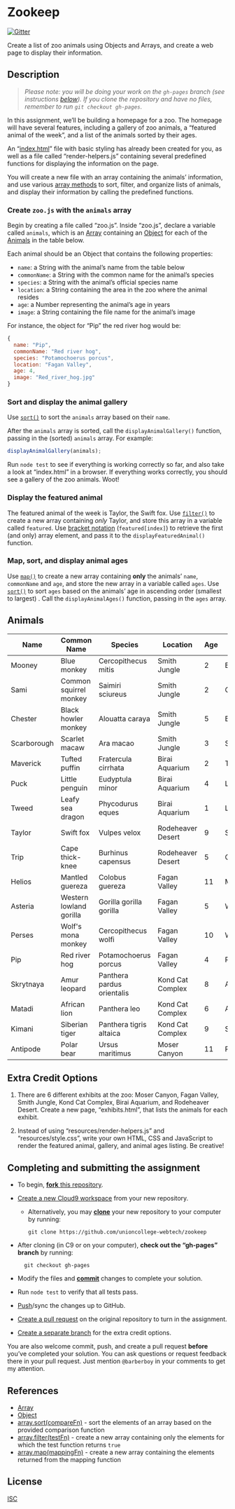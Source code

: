 Zookeep
=======

[![Gitter](https://badges.gitter.im/Join%20Chat.svg)](https://gitter.im/unioncollege-webtech/zookeep?utm_source=badge&utm_medium=badge&utm_campaign=pr-badge)

Create a list of zoo animals using Objects and Arrays, and create a web page to
display their information.


Description
-----------

> _Please note: you will be doing your work on the `gh-pages` branch (see
instructions [below](#completing-and-submitting-the-assignment)).
If you clone the repository and have no files, remember to run `git checkout gh-pages`._

In this assignment, we’ll be building a homepage for a zoo. The homepage will
have several features, including a gallery of zoo animals, a “featured animal of
the week”, and a list of the animals sorted by their ages.

An “[index.html](./index.html)” file with basic styling has already been created
for you, as well as a file called “render-helpers.js” containing several 
predefined functions for displaying the information on the page.

You will create a new file with an array containing the animals’ information, 
and use various [array methods](https://developer.mozilla.org/en-US/docs/Web/JavaScript/Reference/Global_Objects/Array#Methods_2)
to sort, filter, and organize lists of animals, and display their information by 
calling the predefined functions.

### Create `zoo.js` with the `animals` array

Begin by creating a file called “zoo.js”. Inside “zoo.js”, declare a variable
called `animals`, which is an [Array] containing an [Object] for each of the 
[Animals](#animals) in the table below.

Each animal should be an Object that contains the following properties:

- `name`: a String with the animal’s name from the table below
- `commonName`: a String with the common name for the animal’s species
- `species`: a String with the animal’s official species name
- `location`: a String containing the area in the zoo where the animal resides
- `age`: a Number representing the animal’s age in years
- `image`: a String containing the file name for the animal’s image

For instance, the object for “Pip” the red river hog would be:
  
```javascript
{
  name: "Pip",
  commonName: "Red river hog",
  species: "Potamochoerus porcus",
  location: "Fagan Valley",
  age: 4,
  image: "Red_river_hog.jpg"
}
```

### Sort and display the animal gallery

Use [`sort()`][array.sort] to sort the `animals` array based on their `name`.

After the `animals` array is sorted, call the `displayAnimalGallery()` function,
passing in the (sorted) `animals` array. For example:

```javascript
displayAnimalGallery(animals);
```

Run `node test` to see if everything is working correctly so far, and also take
a look at “index.html” in a browser. If everything works correctly, you should
see a gallery of the zoo animals. Woot!

### Display the featured animal

The featured animal of the week is Taylor, the Swift fox. Use
[`filter()`][array.filter] to create a new array containing *only* Taylor, and 
store this array in a variable called `featured`. Use 
[bracket notation](https://developer.mozilla.org/en-US/docs/Web/JavaScript/Reference/Operators/Property_accessors#Bracket_notation)
(`featured[index]`) to retrieve the first (and only) array element, and pass it
to the `displayFeaturedAnimal()` function.

### Map, sort, and display animal ages

Use [`map()`][array.map] to create a new array containing **only** the animals’ 
`name`, `commonName` and `age`, and store the new array in a variable called
`ages`. Use [`sort()`][array.sort] to sort `ages` based on the animals’ age in 
ascending order (smallest to largest) . Call the
`displayAnimalAges()` function, passing in the `ages` array.


Animals
-------

| Name | Common Name | Species | Location | Age | Image |
|------|-------------|---------|----------|-----|-------|
| Mooney | Blue monkey | Cercopithecus mitis | Smith Jungle | 2 | Blue_monkey.jpg |
| Sami | Common squirrel monkey | Saimiri sciureus | Smith Jungle | 2 | Common_squirrel_monkey.jpg |
| Chester | Black howler monkey | Alouatta caraya | Smith Jungle | 5 | Black_howler_monkey.jpg |
| Scarborough | Scarlet macaw | Ara macao | Smith Jungle | 3 | Scarlet_macaw.jpg |
| Maverick | Tufted puffin | Fratercula cirrhata | Birai Aquarium | 2 | Tufted_puffin.jpg |
| Puck | Little penguin | Eudyptula minor | Birai Aquarium | 4 | Little_penguin.jpg |
| Tweed | Leafy sea dragon | Phycodurus eques | Birai Aquarium | 1| Leafy_seadragon.jpg |
| Taylor | Swift fox | Vulpes velox | Rodeheaver Desert | 9 | Swift_fox.jpg |
| Trip | Cape thick-knee | Burhinus capensus | Rodeheaver Desert | 5| Cape_thick-knee.jpg |
| Helios | Mantled guereza | Colobus guereza | Fagan Valley | 11 | Mantled_guereza.jpg |
| Asteria | Western lowland gorilla | Gorilla gorilla gorilla | Fagan Valley | 5 | Western_lowland_gorilla.jpg |
| Perses | Wolf's mona monkey | Cercopithecus wolfi | Fagan Valley | 10 | Wolfs_mona_monkey.jpg |
| Pip | Red river hog | Potamochoerus porcus | Fagan Valley | 4 | Red_river_hog.jpg |
| Skrytnaya | Amur leopard | Panthera pardus orientalis | Kond Cat Complex | 8 | Amur_leopard.jpg |
| Matadi | African lion | Panthera leo | Kond Cat Complex | 6 | African_lion.jpg |
| Kimani | Siberian tiger | Panthera tigris altaica | Kond Cat Complex | 9 | Siberian_tiger.jpg |
| Antipode | Polar bear | Ursus maritimus | Moser Canyon | 11 | Polar_bear.jpg |


Extra Credit Options
--------------------

1. There are 6 different exhibits at the zoo: Moser Canyon, Fagan Valley, Smith
Jungle, Kond Cat Complex, Birai Aquarium, and Rodeheaver Desert. Create a new
page, “exhibits.html”, that lists the animals for each exhibit.

2. Instead of using “resources/render-helpers.js” and “resources/style.css”,
write your own HTML, CSS and JavaScript to render the featured animal,
gallery, and animal ages listing. Be creative!


Completing and submitting the assignment
----------------------------------------

- To begin, [**fork** this repository](https://guides.github.com/activities/forking/).
- [Create a new Cloud9 workspace](https://docs.c9.io/docs/setting-up-github-workspace) from your new repository.
  - Alternatively, you may [**clone**](http://gitref.org/creating/#clone) your new repository to your computer by
    running:

        git clone https://github.com/unioncollege-webtech/zookeep

- After cloning (in C9 or on your computer), **check out the “gh-pages” branch**  by running:

        git checkout gh-pages

- Modify the files and [**commit**](http://gitref.org/basic/#commit) changes to complete your solution.
- Run `node test` to verify that all tests pass.
- [Push](http://gitref.org/remotes/#push)/sync the changes up to GitHub.
- [Create a pull request](https://help.github.com/articles/creating-a-pull-request) on the original repository to turn in the assignment.
- [Create a separate branch](http://gitref.org/branching/#branch) for the extra credit options.

You are also welcome commit, push, and create a pull request **before** you’ve 
completed your solution. You can ask questions or request feedback there in your
pull request. Just mention `@barberboy` in your comments to get my attention.


References
----------

- [Array]
- [Object]
- [array.sort(compareFn)][array.sort] - sort the elements of an array based on 
  the provided comparison function
- [array.filter(testFn)][array.filter] - create a new array containing only the
  elements for which the test function returns `true`
- [array.map(mappingFn)][array.map] - create a new array containing the elements
  returned from the mapping function

[Array]: https://developer.mozilla.org/en-US/docs/Web/JavaScript/Reference/Global_Objects/Array
[Object]: https://developer.mozilla.org/en-US/docs/Web/JavaScript/Reference/Operators/Object_initializer
[array.filter]: https://developer.mozilla.org/en-US/docs/Web/JavaScript/Reference/Global_Objects/Array/filter
[array.sort]: https://developer.mozilla.org/en-US/docs/Web/JavaScript/Reference/Global_Objects/Array/sort
[array.map]: https://developer.mozilla.org/en-US/docs/Web/JavaScript/Reference/Global_Objects/Array/map


License
-------

[ISC](./LICENSE)